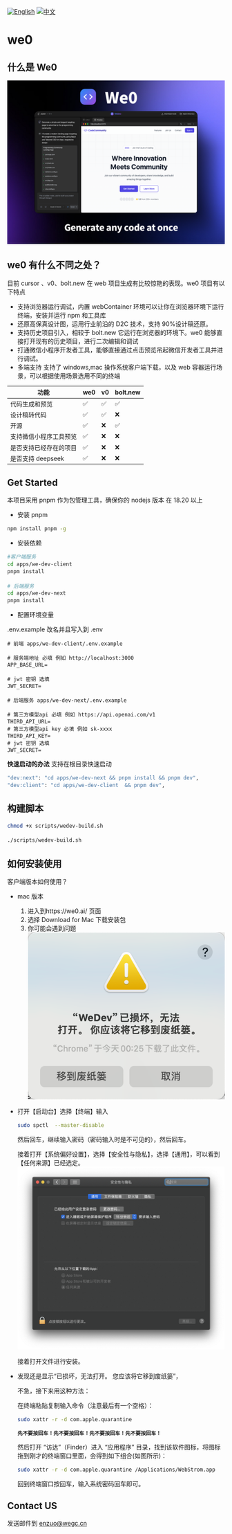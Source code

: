 [![English](https://img.shields.io/badge/README-English-494cad.svg)](https://github.com/we0-dev/we0/blob/main/README.md) [![中文](https://img.shields.io/badge/README-中文-494cad.svg)](https://github.com/we0-dev/we0/blob/main/docs/README.zh.md) 


# we0

## 什么是 We0

![alt text](./img/image-1.png)

## we0 有什么不同之处？

目前 cursor 、v0、bolt.new 在 web 项目生成有比较惊艳的表现。we0 项目有以下特点

- 支持浏览器运行调试，内置 webContainer 环境可以让你在浏览器环境下运行终端，安装并运行 npm 和工具库
- 还原高保真设计图，运用行业前沿的 D2C 技术，支持 90%设计稿还原。
- 支持历史项目引入，相较于 bolt.new 它运行在浏览器的环境下。we0 能够直接打开现有的历史项目，进行二次编辑和调试
- 打通微信小程序开发者工具，能够直接通过点击预览吊起微信开发者工具并进行调试。
- 多端支持 支持了 windows,mac 操作系统客户端下载，以及 web 容器运行场景，可以根据使用场景选用不同的终端

| 功能                   | we0 | v0  | bolt.new |
| ---------------------- | --- | --- | -------- |
| 代码生成和预览         | ✅  | ✅  | ✅       |
| 设计稿转代码           | ✅  | ✅  | ❌       |
| 开源                   | ✅  | ❌  | ✅       |
| 支持微信小程序工具预览 | ✅  | ❌  | ❌       |
| 是否支持已经存在的项目 | ✅  | ❌  | ❌       |
| 是否支持 deepseek      | ✅  | ❌  | ❌       |

## Get Started

本项目采用 pnpm 作为包管理工具，确保你的 nodejs 版本 在 18.20 以上

- 安装 pnpm

```bash
npm install pnpm -g
```

- 安装依赖

```bash
#客户端服务
cd apps/we-dev-client
pnpm install

# 后端服务
cd apps/we-dev-next
pnpm install

```

- 配置环境变量

.env.example 改名并且写入到 .env

```shell
# 前端 apps/we-dev-client/.env.example

# 服务端地址 必填 例如 http://localhost:3000
APP_BASE_URL=

# jwt 密钥 选填
JWT_SECRET=

# 后端服务 apps/we-dev-next/.env.example

# 第三方模型api 必填 例如 https://api.openai.com/v1
THIRD_API_URL=
# 第三方模型api key 必填 例如 sk-xxxx
THIRD_API_KEY=
# jwt 密钥 选填
JWT_SECRET=

```

**快速启动的办法**
支持在根目录快速启动

```bash
"dev:next": "cd apps/we-dev-next && pnpm install && pnpm dev",
"dev:client": "cd apps/we-dev-client  && pnpm dev",
```

## 构建脚本

```bash
chmod +x scripts/wedev-build.sh

./scripts/wedev-build.sh
```
## 如何安装使用

客户端版本如何使用？

- mac 版本
  1. 进入到https://we0.ai/ 页面
  2. 选择 Download for Mac 下载安装包
  3. 你可能会遇到问题
     ![alt text](./img/image-2.png)

- 打开【启动台】选择【终端】输入

  ```bash
  sudo spctl  --master-disable
  ```

  然后回车，继续输入密码（密码输入时是不可见的），然后回车。
  
  接着打开【系统偏好设置】，选择【安全性与隐私】，选择【通用】，可以看到【任何来源】已经选定。
  ![alt text](./img/image-3.png)

  接着打开文件进行安装。

- 发现还是显示“已损坏，无法打开。 您应该将它移到废纸篓”，

  不急，接下来用这种方法：

  在终端粘贴复制输入命令（注意最后有一个空格）：
  ```bash
  sudo xattr -r -d com.apple.quarantine
  ```

  **`先不要按回车！先不要按回车！先不要按回车！先不要按回车！`**

  然后打开 “访达”（Finder）进入 “应用程序” 目录，找到该软件图标，将图标拖到刚才的终端窗口里面，会得到如下组合(如图所示)：

  ```bash
  sudo xattr -r -d com.apple.quarantine /Applications/WebStrom.app
  ```

  回到终端窗口按回车，输入系统密码回车即可。

## Contact US

发送邮件到 <a href="mailto:enzuo@wegc.cn">enzuo@wegc.cn</a>
